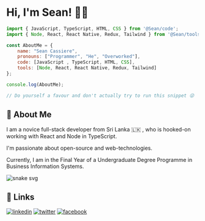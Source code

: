 
# Hi, I'm Sean! 👋🏼

```javascript
import { JavaScript, TypeScript, HTML, CSS } from '@Sean/code';
import { Node, React, React Native, Redux, Tailwind } from '@Sean/tools';

const AboutMe = {
    name: "Sean Cassiere",
    pronouns: ["Programmer", "He", "Overworked"],
    code: [JavaScript , TypeScript, HTML, CSS],
    tools: [Node, React, React Native, Redux, Tailwind]
};

console.log(AboutMe);

// Do yourself a favour and don't actually try to run this snippet 😜
```

## 🚀 About Me
I am a novice full-stack developer from Sri Lanka 🇱🇰 , who is hooked-on working with React and Node in TypeScript.

I'm passionate about open-source and web-technologies.

Currently, I am in the Final Year of a Undergraduate Degree Programme in Business Information Systems.

![snake svg](https://github.com/SeanCassiere/SeanCassiere/blob/output/github-contribution-grid-snake.svg)
  
## 🔗 Links
[![linkedin](https://img.shields.io/badge/linkedin-0A66C2?style=for-the-badge&logo=linkedin&logoColor=white)](https://www.linkedin.com/in/seancassiere/)
[![twitter](https://img.shields.io/badge/twitter-1DA1F2?style=for-the-badge&logo=twitter&logoColor=white)](https://www.twitter.com/SeanCassiere)
[![facebook](https://img.shields.io/badge/facebook-1877f2?style=for-the-badge&logo=facebook&logoColor=white)](https://www.facebook.com/sean.cassiere)

  
